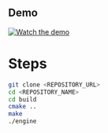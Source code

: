 ## Demo

[![Watch the demo](https://img.youtube.com/vi/RXGmr0ELn5M&ab_channel=PabloDiez/0.jpg)](https://www.youtube.com/watch?v=RXGmr0ELn5M&ab_channel=PabloDiez)


# Steps

```bash
git clone <REPOSITORY_URL>
cd <REPOSITORY_NAME>
cd build
cmake ..
make
./engine
